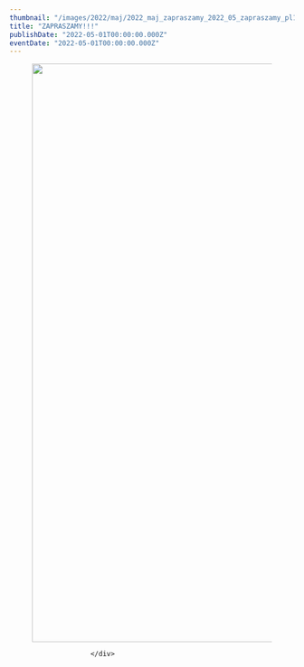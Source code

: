 ```yaml
---
thumbnail: "/images/2022/maj/2022_maj_zapraszamy_2022_05_zapraszamy_pl1-2-724x1024.jpg"
title: "ZAPRASZAMY!!!"
publishDate: "2022-05-01T00:00:00.000Z"
eventDate: "2022-05-01T00:00:00.000Z"
---
```


<div class="entry-content">
							
							
<figure class="wp-block-image size-large"><a href="http://mgok-zawichost.pl/wp-content/uploads/2022/05/pl1-2.jpg"><img fetchpriority="high" decoding="async" width="724" height="1024" src="/images/2022/maj/2022_maj_zapraszamy_2022_05_zapraszamy_pl1-2-724x1024.jpg" alt="" class="wp-image-8667" srcset="/images/2022/maj/2022_maj_zapraszamy_2022_05_zapraszamy_pl1-2-724x1024.jpg 724w, /images/2022/maj/pl1-2-212x300.jpg 212w, /images/2022/maj/pl1-2-768x1087.jpg 768w, /images/2022/maj/pl1-2.jpg 800w" sizes="(max-width: 724px) 100vw, 724px"></a></figure>
						
						</div>
